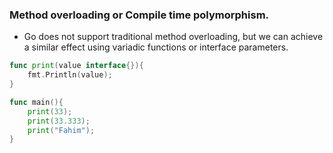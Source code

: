 ### Method overloading or Compile time polymorphism.
* Go does not support traditional method overloading, but we can achieve a similar effect using variadic functions or interface parameters.
```go
func print(value interface{}){
	fmt.Println(value);
}

func main(){
	print(33);
	print(33.333);
	print("Fahim");
}
```
